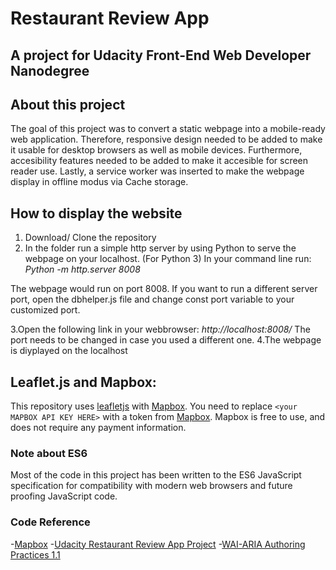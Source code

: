 ﻿# Restaurant Review App

## A project for Udacity Front-End Web Developer Nanodegree

## About this project 
The goal of this project was to convert a static webpage into a mobile-ready web application.
Therefore, responsive design needed to be added to make it usable for desktop browsers as well as
mobile devices. Furthermore, accesibility features needed to be added to make it accesible for screen reader use.
Lastly, a service worker was inserted to make the webpage display in offline modus via Cache storage.


## How to display the website

1. Download/ Clone the repository 
2. In the folder run a simple http server by using Python to serve the webpage on your localhost.
(For Python 3) In your command line run:
*Python -m http.server 8008*

The webpage would run on port 8008. If you want to run a different server port,
open the dbhelper.js file and change const port variable to your customized port.

3.Open the following link in your webbrowser: *http://localhost:8008/*
The port needs to be changed in case you used a different one.
4.The webpage is diyplayed on the localhost

## Leaflet.js and Mapbox:

This repository uses [leafletjs](https://leafletjs.com/) with [Mapbox](https://www.mapbox.com/). You need to replace `<your MAPBOX API KEY HERE>` with a token from [Mapbox](https://www.mapbox.com/). Mapbox is free to use, and does not require any payment information.


### Note about ES6

Most of the code in this project has been written to the ES6 JavaScript specification for compatibility with modern web browsers and future proofing JavaScript code. 

### Code Reference
-[Mapbox](https://www.mapbox.com/)
-[Udacity Restaurant Review App Project](https://github.com/udacity/mws-restaurant-stage-1)
-[WAI-ARIA Authoring Practices 1.1](https://www.w3.org/TR/wai-aria-practices-1.1)